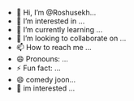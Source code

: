 - 👋 Hi, I’m @Roshusekh...
-  👀 I’m interested in ...
- 🌱 I’m currently learning ...
- 💞️ I’m looking to collaborate on ...
- 📫 How to reach me ...
- 😄 Pronouns: ...
- ⚡ Fun fact: ...
- 😄 comedy joon...
- 🌟 im interested ... 

<!---
Roshusekh/Roshusekh is a ✨ special ✨ repository because its `README.md` (this file) appears on your GitHub profile.
You can click the Preview link to take a look at your changes.
--->
